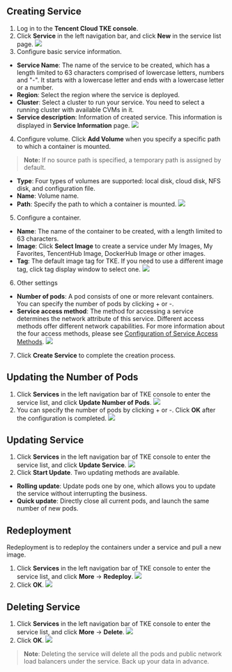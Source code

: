 ## Creating Service
1. Log in to the **Tencent Cloud TKE console**.
2. Click **Service** in the left navigation bar, and click **New** in the service list page.
![](https://main.qcloudimg.com/raw/8478242ffb1a155095abb25bcda136b2.png)
3. Configure basic service information.
 - **Service Name**: The name of the service to be created, which has a length limited to 63 characters comprised of lowercase letters, numbers and "-". It starts with a lowercase letter and ends with a lowercase letter or a number.
 - **Region**: Select the region where the service is deployed.
 - **Cluster**: Select a cluster to run your service. You need to select a running cluster with available CVMs in it.
 - **Service description**: Information of created service. This information is displayed in **Service Information** page.
![](https://main.qcloudimg.com/raw/6a0fbf1c2214fa9a5e7dd0a5c7a4126b.png)
4. Configure volume.
Click **Add Volume** when you specify a specific path to which a container is mounted.
>**Note:**
>If no source path is specified, a temporary path is assigned by default.

 - **Type**: Four types of volumes are supported: local disk, cloud disk, NFS disk, and configuration file. 
 - **Name**: Volume name.
 - **Path**: Specify the path to which a container is mounted.
 ![](https://main.qcloudimg.com/raw/e2a1df83e3561bbe3797b29a00b0c1a3.png)
5. Configure a container.
 - **Name**: The name of the container to be created, with a length limited to 63 characters.
 - **Image**: Click **Select Image** to create a service under My Images, My Favorites, TencentHub Image, DockerHub Image or other images.
 - **Tag**: The default image tag for TKE. If you need to use a different image tag, click tag display window to select one.
![](https://main.qcloudimg.com/raw/c9fd82080b33af2c31195578c270d832.png)
6. Other settings
 -  **Number of pods**: A pod consists of one or more relevant containers. You can specify the number of pods by clicking + or -.
 -  **Service access method**: The method for accessing a service determines the network attribute of this service. Different access methods offer different network capabilities. For more information about the four access methods, please see [Configuration of Service Access Methods](https://intl.cloud.tencent.com/document/product/457/9098).
![](https://main.qcloudimg.com/raw/37f7769806da7e4b8733647cbd439505.png)
7. Click **Create Service** to complete the creation process.

## Updating the Number of Pods
1. Click **Services** in the left navigation bar of TKE console to enter the service list, and click **Update Number of Pods**.
![](https://main.qcloudimg.com/raw/8bd546e918cae8b9ab56b8a3888d4b22.png)
2. You can specify the number of pods by clicking + or -. Click **OK** after the configuration is completed.
![](https://main.qcloudimg.com/raw/2ac540ab8deb40f3d8c7884abff05577.png)

## Updating Service
1. Click **Services** in the left navigation bar of TKE console to enter the service list, and click **Update Service**.
![](https://main.qcloudimg.com/raw/0718ff67e32f5096c345ceab944622a4.png)
2. Click **Start Update**.
Two updating methods are available.
 -  **Rolling update**: Update pods one by one, which allows you to update the service without interrupting the business.
 -  **Quick update**: Directly close all current pods, and launch the same number of new pods.

## Redeployment
Redeployment is to redeploy the containers under a service and pull a new image.
1. Click **Services** in the left navigation bar of TKE console to enter the service list, and click **More** -> **Redeploy**.
![](https://main.qcloudimg.com/raw/5d0847e49c8a2ff37f5816f494e4b95f.png)
2. Click **OK**.
![](https://main.qcloudimg.com/raw/e179c624bd597adb4a4c438415569466.png)

## Deleting Service
1. Click **Services** in the left navigation bar of TKE console to enter the service list, and click **More** -> **Delete**.
![](https://main.qcloudimg.com/raw/30f8fe02b60ab3b9cf374e786ba6f403.png)
2. Click **OK**.
![](https://main.qcloudimg.com/raw/df2ce4b0830b3c209a462f6a1018b0b6.png)
>**Note**:
>Deleting the service will delete all the pods and public network load balancers under the service. Back up your data in advance.




